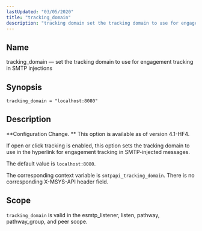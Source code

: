 ```yaml
---
lastUpdated: "03/05/2020"
title: "tracking_domain"
description: "tracking domain set the tracking domain to use for engagement tracking in SMTP injections tracking domain localhost 8080 Configuration Change This option is available as of version 4 1 HF 4 If open or click tracking is enabled this option sets the tracking domain to use in the hyperlink for..."
---
```


<a name="config.tracking_domain"></a> 
## Name

tracking_domain — set the tracking domain to use for engagement tracking in SMTP injections

## Synopsis

`tracking_domain = "localhost:8080"`

<a name="idp27084800"></a> 
## Description

**Configuration Change. ** This option is available as of version 4.1-HF4.

If open or click tracking is enabled, this option sets the tracking domain to use in the hyperlink for engagement tracking in SMTP-injected messages.

The default value is `localhost:8080`.

The corresponding context variable is `smtpapi_tracking_domain`. There is no corresponding X-MSYS-API header field.

<a name="idp27090304"></a> 
## Scope

`tracking_domain` is valid in the esmtp_listener, listen, pathway, pathway_group, and peer scope.